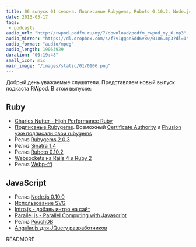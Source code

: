 ```yaml
---
title: 06 выпуск 01 сезона. Подписаные Rubygems, Ruboto 0.10.2, Node.js 0.10.0 и Angular.js для JQuery разработчиков
date: 2013-03-17
tags:
 - podcasts
audio_url: "http://rwpod.podfm.ru/my/7/download/podfm_rwpod_my_6.mp3"
audio_mirror: "https://dl.dropbox.com/s/f7v1ggpe5dd6v8w/0106.mp3?dl=1"
audio_format: "audio/mpeg"
audio_length: 19063929
duration: "00:19:48"
small_icon: mic
main_image: "/images/static/01/0106.png"
---
```


Добрый день уважаемые слушатели. Представляем новый выпуск подкаста RWpod. В этом выпуске:

## Ruby

 - [Charles Nutter - High Performance Ruby](https://vimeo.com/61255646)
 - [Подписаные Rubygems](http://blog.meldium.com/home/2013/3/3/signed-rubygems-part). Возможный [Certificate Authority](https://www.rubygems-openpgp-ca.org/) и [Phusion уже подписали свои rubygems](http://www.phusion.nl/about/gpg)
 - Релиз [Rubygems 2.0.3](http://blog.rubygems.org/2013/03/11/2.0.3-released.html)
 - Релиз [Sinatra 1.4](http://rkh.im/sinatra-1.4)
 - Релиз [Ruboto 0.10.2](https://github.com/ruboto/ruboto/wiki/Ruboto-0.10.2-release-doc)
 - [Websockets на Rails 4 и Ruby 2](http://www.pogoapp.com/blog/posts/websockets-on-rails-4-and-ruby-2)
 - Релиз [Webp-ffi](http://leopard.in.ua/webp-ffi/)

## JavaScript

 - Релиз [Node.js 0.10.0](http://blog.nodejs.org/2013/03/11/node-v0-10-0-stable/)
 - [Использование SVG](http://css-tricks.com/using-svg/)
 - [Intro.js - добавь интро на сайт](http://usablica.github.com/intro.js/)
 - [Parallel.js - Parallel Computing with Javascript](http://adambom.github.com/parallel.js/)
 - Релиз [PouchDB](http://pouchdb.com/)
 - [Angular.js для JQuery разработчиков](http://blog.artlogic.com/2013/03/06/angularjs-for-jquery-developers/)


READMORE

